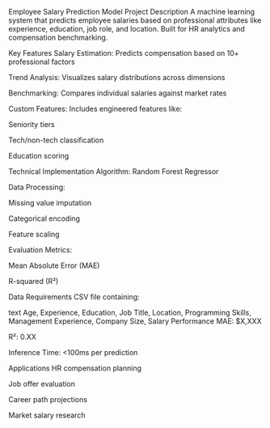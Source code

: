 Employee Salary Prediction Model
Project Description
A machine learning system that predicts employee salaries based on professional attributes like experience, education, job role, and location. Built for HR analytics and compensation benchmarking.

Key Features
Salary Estimation: Predicts compensation based on 10+ professional factors

Trend Analysis: Visualizes salary distributions across dimensions

Benchmarking: Compares individual salaries against market rates

Custom Features: Includes engineered features like:

Seniority tiers

Tech/non-tech classification

Education scoring

Technical Implementation
Algorithm: Random Forest Regressor

Data Processing:

Missing value imputation

Categorical encoding

Feature scaling

Evaluation Metrics:

Mean Absolute Error (MAE)

R-squared (R²)

Data Requirements
CSV file containing:

text
Age, Experience, Education, Job Title, Location, 
Programming Skills, Management Experience, 
Company Size, Salary
Performance
MAE: $X,XXX

R²: 0.XX

Inference Time: <100ms per prediction

Applications
HR compensation planning

Job offer evaluation

Career path projections

Market salary research
